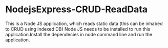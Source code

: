 # NodejsExpress-CRUD-ReadData

This is a Node JS application, which reads static data (this can be inhabed to CRUD using indexed DB) 
Node JS needs to be installed to run this application.Install the dependecies in node command line and run the application.
